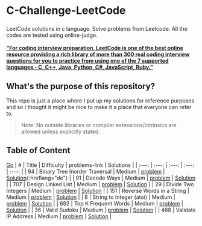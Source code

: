 # C-Challenge-LeetCode
###
LeetCode solutions in c language. Solve problems from Leetcode. All the codes are tested using online-judge. <br/><br/>
[**"For coding interview preparation, LeetCode is one of the best online resource providing a rich library of more than 300 real coding interview questions for you to practice from using one of the 7 supported languages - C, C++, Java, Python, C#, JavaScript, Ruby."**](https://www.quora.com/How-effective-is-Leetcode-for-preparing-for-technical-interviews-Differentiate-between-the-free-to-access-resources-and-the-only-for-subscriber-resources) 
<br/>

What's the purpose of this repository?
---
This repo is just a place where I put up my solutions for reference purposes and so I thought it might be nice to make it a place that everyone can refer to.
> Note: No outside libraries or compiler extensions/intrinsics are allowed unless explicitly stated.

Table of Content
---
<a href="http://stackoverflow.com" target="_blank">Go</a>
| # | Title | Difficulty | problems-link | Solutions |
| :---: | :---: | :---: | :---: | :---: |
| 94 | Binary Tree Inorder Traversal | Medium | [problem](https://leetcode.com/problems/binary-tree-inorder-traversal/) | [Solution](https://github.com/RefaelBeker7/C-Challenge-LeetCode/tree/main/Binary%20Tree%20Inorder%20Traversal){:hreflang="de"} |
| 91 | Decode Ways | Medium | [problem](https://leetcode.com/problems/decode-ways/) | [Solution](https://github.com/RefaelBeker7/C-Challenge-LeetCode/tree/main/Decode%20Ways) |
| 707 | Design Linked List | Medium | [problem](https://leetcode.com/problems/design-linked-list/) | [Solution](https://github.com/RefaelBeker7/C-Challenge-LeetCode/tree/main/Design%20Linked%20List) |
| 29 | Divide Two Integers | Medium | [problem](https://leetcode.com/problems/divide-two-integers/) | [Solution](https://github.com/RefaelBeker7/C-Challenge-LeetCode/tree/main/Divide%20Two%20Integers) |
| 151 | Reverse Words in a String | Medium | [problem](https://leetcode.com/problems/reverse-words-in-a-string/) | [Solution](https://github.com/RefaelBeker7/C-Challenge-LeetCode/tree/main/Reverse%20Words%20in%20a%20String) |
| 8 | String to Integer (atoi) | Medium | [problem](https://leetcode.com/problems/string-to-integer-atoi/) | [Solution](https://github.com/RefaelBeker7/C-Challenge-LeetCode/tree/main/String%20to%20Integer%20(atoi)) |
| 692 | Top K Frequent Words | Medium | [problem](https://leetcode.com/problems/top-k-frequent-words/) | [Solution](https://github.com/RefaelBeker7/C-Challenge-LeetCode/tree/main/Top%20K%20Frequent%20Words) |
| 36 | Valid Sudoku | Medium | [problem](https://leetcode.com/problems/valid-sudoku/) | [Solution](https://github.com/RefaelBeker7/C-Challenge-LeetCode/tree/main/Valid%20Sudoku) |
| 468 | Validate IP Address | Medium | [problem](https://leetcode.com/problems/validate-ip-address/) | [Solution](https://github.com/RefaelBeker7/C-Challenge-LeetCode/tree/main/Validate%20IP%20Address) |









